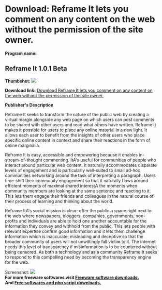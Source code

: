 # Download: Reframe It lets you comment on any content on the web without the permission of the site owner.

**Program name:**

## Reframe It 1.0.1 Beta

  
**Thumbshot:** ![](http://www.freewarefiles.com/screenshot/nopic.gif)   
  
**Download link:** [Download Reframe It lets you comment on any content on the web without the permission of the site owner.](http://freesoftwares.boysofts.com/Reframe-It_program_45510.html)  
  


**Publisher's Description**  
  


Reframe It seeks to transform the nature of the public web by creating a virtual margin alongside any web page on which users can post comments to be shared with other users and read what others have written. Reframe It makes it possible for users to place any online material in a new light. It allows each user to benefit from the insights of other users who place specific online content in context and share their reactions in the form of online marginalia. 

Reframe It is easy, accessible and empowering because it enables in-stream-of-thought commenting. ItA's useful for communities of people who interact around particular web content. It naturally accommodates disparate levels of engagement and is particularly well-suited to small ad-hoc communities networking around the task of interpreting a paragraph. Users time-shift their community engagement so that it naturally flows around efficient moments of maximal shared interestA the moments when community members are looking at the same sentence and reacting to it. This lets them engage their friends and colleagues in the natural course of their process of learning and thinking about the world.

Reframe ItA's social mission is clear: offer the public a space right next to the web where newspapers, bloggers, companies, governments, non-profits and individuals are able to hold one another accountable for the information they convey and withhold from the public. This lets people with relevant expertise confirm good information and it lets them challenge information which is inaccurate, misleading and deceptive so that the broader community of users will not unwittingly fall victim to it. The internet needs this level of transparency if misinformation is to be countered without being censored. As both a technology and as a community Reframe It seeks to respond to this compelling need by becoming the transparency engine for the web.

  
  
Screenshot: ![](http://www.freewarefiles.com/screenshot/nopic.gif)   
**For more freeware softwares visit [Freeware software downloads.](http://freesoftwares.boysofts.com/)**   
**And [Free softwares and php script downloads.](http://www.boysofts.com/)**
